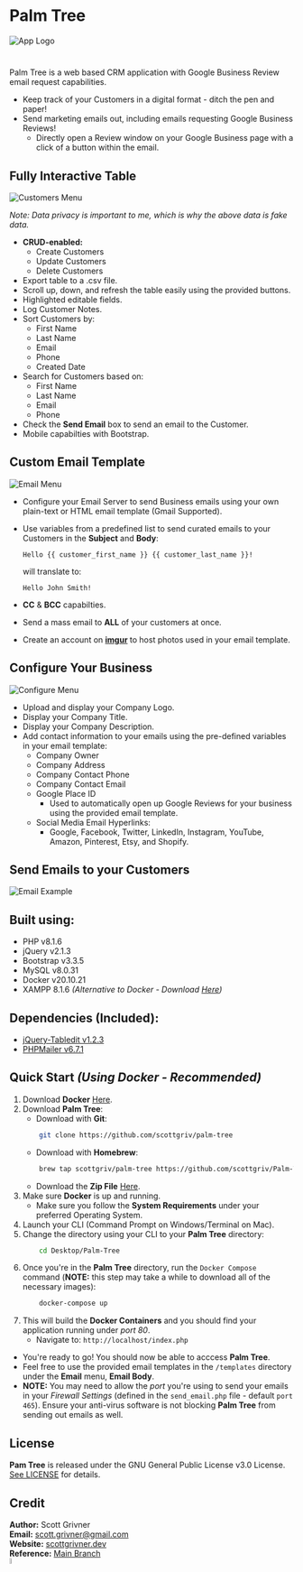 # Palm Tree
![App Logo](docs/images/demo_banner.png)
#

Palm Tree is a web based CRM application with Google Business Review email request capabilities.

 * Keep track of your Customers in a digital format - ditch the pen and paper!
 * Send marketing emails out, including emails requesting Google Business Reviews!
    * Directly open a Review window on your Google Business page with a click of a button within the email.

## Fully Interactive Table

![Customers Menu](docs/images/demo_1.png)

*Note: Data privacy is important to me, which is why the above data is fake data.*

* **CRUD-enabled:**
    * Create Customers
    * Update Customers
    * Delete Customers
* Export table to a .csv file.
* Scroll up, down, and refresh the table easily using the provided buttons.
* Highlighted editable fields.
* Log Customer Notes.
* Sort Customers by:
    * First Name
    * Last Name
    * Email
    * Phone
    * Created Date
* Search for Customers based on:
    * First Name
    * Last Name
    * Email
    * Phone
* Check the **Send Email** box to send an email to the Customer.
* Mobile capabilties with Bootstrap.

## Custom Email Template

![Email Menu](docs/images/demo_2.png)

* Configure your Email Server to send Business emails using your own plain-text or HTML email template (Gmail Supported).
* Use variables from a predefined list to send curated emails to your Customers in the **Subject** and **Body**:

    ``Hello {{ customer_first_name }} {{ customer_last_name }}!``

    will translate to:

    ``Hello John Smith!``

* **CC** & **BCC** capabilties.
* Send a mass email to **ALL** of your customers at once.
* Create an account on **[imgur](https://imgur.com/)** to host photos used in your email template.

## Configure Your Business

![Configure Menu](docs/images/demo_3.png)

* Upload and display your Company Logo.
* Display your Company Title.
* Display your Company Description.
* Add contact information to your emails using the pre-defined variables in your email template:
    * Company Owner
    * Company Address
    * Company Contact Phone
    * Company Contact Email
    * Google Place ID
        * Used to automatically open up Google Reviews for your business using the provided email template.
    * Social Media Email Hyperlinks:
        * Google, Facebook, Twitter, LinkedIn, Instagram, YouTube, Amazon, Pinterest, Etsy, and Shopify.

## Send Emails to your Customers

![Email Example](docs/images/demo_4.png)

## Built using: 
* PHP v8.1.6
* jQuery v2.1.3 
* Bootstrap v3.3.5
* MySQL v8.0.31
* Docker v20.10.21
* XAMPP 8.1.6 *(Alternative to Docker - Download [Here](https://www.apachefriends.org/download.html))*

## Dependencies (Included): 

* [jQuery-Tabledit v1.2.3](https://github.com/markcell/jquery-tabledit)
* [PHPMailer v6.7.1](https://github.com/PHPMailer/PHPMailer/tree/5.2-stable)

## Quick Start *(Using Docker - Recommended)*
1. Download **Docker** [Here](https://docs.docker.com/get-docker/).
2. Download **Palm Tree**:
    - Download with **Git**:
    ```bash
        git clone https://github.com/scottgriv/palm-tree
    ```
    - Download with **Homebrew**:
    ```bash
        brew tap scottgriv/palm-tree https://github.com/scottgriv/Palm-Tree
    ```
    - Download the **Zip File** [Here](https://github.com/scottgriv/Palm-Tree/archive/refs/heads/main.zip).
3. Make sure **Docker** is up and running.
    - Make sure you follow the **System Requirements** under your preferred Operating System.
4. Launch your CLI (Command Prompt on Windows/Terminal on Mac).
4. Change the directory using your CLI to your **Palm Tree** directory:
    ```bash
        cd Desktop/Palm-Tree
    ```
5. Once you're in the **Palm Tree** directory, run the ```Docker Compose``` command (**NOTE:** this step may take a while to download all of the necessary images):
    ```bash
        docker-compose up
    ```
6. This will build the **Docker Containers** and you should find your application running under *port 80*.
    - Navigate to: ```http://localhost/index.php```

* You're ready to go! You should now be able to acccess **Palm Tree**.
* Feel free to use the provided email templates in the ``/templates`` directory under the **Email** menu, **Email Body**.
* **NOTE:** You may need to allow the *port* you're using to send your emails in your *Firewall Settings* (defined in the `send_email.php` file - default `port 465`). Ensure your anti-virus software is not blocking **Palm Tree** from sending out emails as well.

## License
**Pam Tree** is released under the GNU General Public License v3.0 License. [See LICENSE](LICENSE) for details.

## Credit
**Author:** Scott Grivner <br>
**Email:** scott.grivner@gmail.com <br>
**Website:** [scottgrivner.dev](https://www.scottgriv.dev) <br>
**Reference:** [Main Branch](https://github.com/scottgriv/Palm-Tree) <br>
<img src="./docs/images/demo_icon.png" width="5%" height="5%"/>